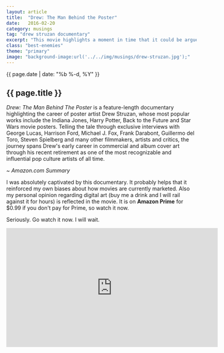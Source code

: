 ```yaml
---
layout: article
title:  "Drew: The Man Behind the Poster"
date:   2016-02-20
category: musings
tag: "drew struzan documentary"
excerpt: "This movie highlights a moment in time that it could be argued changed the very nature of how we engage in politics in the United States."
class: "best-enemies"
theme: "primary"
image: "background-image:url('../../img/musings/drew-struzan.jpg');"
---
```

<section class="header" style="{{page.image}}">
	<div class="content">
	<div class="span-3 col empty"></div>
	<div class="span-6 col">
		<p class="post-meta">{{ page.date | date: "%b %-d, %Y" }}</p>
		<h1>{{ page.title }}</h1>
		<p><em>Drew: The Man Behind The Poster</em> is a feature-length documentary highlighting the career of poster artist Drew Struzan, whose most popular works include the Indiana Jones, Harry Potter, Back to the Future and Star Wars movie posters. Telling the tale through exclusive interviews with George Lucas, Harrison Ford, Michael J. Fox, Frank Darabont, Guillermo del Toro, Steven Spielberg and many other filmmakers, artists and critics, the journey spans Drew's early career in commercial and album cover art through his recent retirement as one of the most recognizable and influential pop culture artists of all time.</p>
		<p class="text-right"><em>~ Amazon.com Summary</em></p>
	</div>
	<div class="span-3 col empty"></div>	
	</div>
</section>
<section class="review continued">
	<div class="content gutters">
		<div class="span-3 col empty"></div>
		<div class="span-6 col">
			<p>I was absolutely captivated by this documentary. It probably helps that it reinforced my own biases about how movies are currently marketed. Also my personal opinion regarding digital art (buy me a drink and I will rail against it for hours) is reflected in the movie. It is on <strong>Amazon Prime</strong> for $0.99 if you don't pay for Prime, so watch it now.</p>
			<p>Seriously. Go watch it now. I will wait.</p>
		</div>
		<div class="span-3 col empty"></div>	
	</div>
	<div class="content">
		<div class="span-3 col empty"></div>
		<div class="span-6 col">
			<div class="youtube">
				<iframe width="560" height="315" src="https://www.youtube.com/embed/a5WFRy9X8N4" frameborder="0" allowfullscreen></iframe>
		</div>
</div>
	<div class="span-3 col empty"></div>
	</div>
		<div class="divider"></div>	
</section>